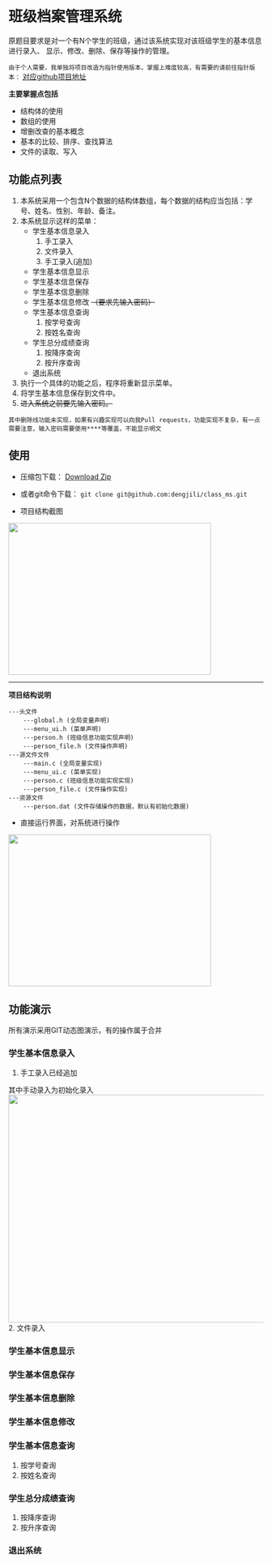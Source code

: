 # 班级档案管理系统
原题目要求是对一个有N个学生的班级，通过该系统实现对该班级学生的基本信息进行录入、
显示、修改、删除、保存等操作的管理。

`由于个人需要，我单独将项目改造为指针使用版本，掌握上难度较高，有需要的请前往指针版本：` [对应github项目地址]()

**主要掌握点包括**

* 结构体的使用
* 数组的使用
* 增删改查的基本概念
* 基本的比较、排序、查找算法
* 文件的读取、写入
  
## 功能点列表

1. 本系统采用一个包含N个数据的结构体数组，每个数据的结构应当包括：学
号、姓名、性别、年龄、备注。
2. 本系统显示这样的菜单：
	* 学生基本信息录入
		1. 手工录入
		2. 文件录入
		3. 手工录入(追加)
	* 学生基本信息显示
	* 学生基本信息保存
	* 学生基本信息删除
	* 学生基本信息修改 ~~（要求先输入密码）~~
	* 学生基本信息查询
		1. 按学号查询
		2. 按姓名查询
	* 学生总分成绩查询
		1. 按降序查询
		2. 按升序查询
	* 退出系统
3. 执行一个具体的功能之后，程序将重新显示菜单。
4. 将学生基本信息保存到文件中。
5. ~~进入系统之前要先输入密码。~~

`其中删除线功能未实现，如果有兴趣实现可以向我Pull requests，功能实现不复杂，有一点需要注意，输入密码需要使用****等覆盖，不能显示明文`


## 使用

* 压缩包下载： [Download Zip](https://github.com/dengjili/class_ms/archive/master.zip)
* 或者git命令下载： 
  ```git clone git@github.com:dengjili/class_ms.git```

* 项目结构截图

<img src="https://raw.githubusercontent.com/dengjili/class_ms/master/picture/import_1.png" width = "400" height = "300" div align=center />

********************
**项目结构说明**

    ---头文件
        ---global.h (全局变量声明)
        ---menu_ui.h (菜单声明)
        ---person.h (班级信息功能实现声明)
        ---person_file.h (文件操作声明)
    ---源文件文件
        ---main.c (全局变量实现)
        ---menu_ui.c (菜单实现)
        ---person.c (班级信息功能实现实现)
        ---person_file.c (文件操作实现)
    ---资源文件
        ---person.dat (文件存储操作的数据，默认有初始化数据)



* 直接运行界面，对系统进行操作

<img src="https://raw.githubusercontent.com/dengjili/class_ms/master/picture/run_1.png" width = "400" height = "300" div align=center />

## 功能演示
所有演示采用GIT动态图演示，有的操作属于合并

### 学生基本信息录入
1. 手工录入已经追加

其中手动录入为初始化录入
<img src="https://raw.githubusercontent.com/dengjili/class_ms/master/picture/manual_add.gif" width = "600" height = "450" div align=center />
2. 文件录入

### 学生基本信息显示
### 学生基本信息保存
### 学生基本信息删除
### 学生基本信息修改
### 学生基本信息查询
1. 按学号查询
2. 按姓名查询
### 学生总分成绩查询
1. 按降序查询
2. 按升序查询
### 退出系统
